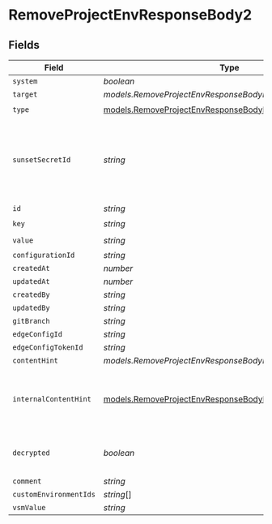 # RemoveProjectEnvResponseBody2


## Fields

| Field                                                                                                                          | Type                                                                                                                           | Required                                                                                                                       | Description                                                                                                                    |
| ------------------------------------------------------------------------------------------------------------------------------ | ------------------------------------------------------------------------------------------------------------------------------ | ------------------------------------------------------------------------------------------------------------------------------ | ------------------------------------------------------------------------------------------------------------------------------ |
| `system`                                                                                                                       | *boolean*                                                                                                                      | :heavy_minus_sign:                                                                                                             | N/A                                                                                                                            |
| `target`                                                                                                                       | *models.RemoveProjectEnvResponseBodyEnvsTarget*                                                                                | :heavy_minus_sign:                                                                                                             | N/A                                                                                                                            |
| `type`                                                                                                                         | [models.RemoveProjectEnvResponseBodyEnvsType](../models/removeprojectenvresponsebodyenvstype.md)                               | :heavy_check_mark:                                                                                                             | N/A                                                                                                                            |
| `sunsetSecretId`                                                                                                               | *string*                                                                                                                       | :heavy_minus_sign:                                                                                                             | This is used to identiy variables that have been migrated from type secret to sensitive.                                       |
| `id`                                                                                                                           | *string*                                                                                                                       | :heavy_minus_sign:                                                                                                             | N/A                                                                                                                            |
| `key`                                                                                                                          | *string*                                                                                                                       | :heavy_check_mark:                                                                                                             | N/A                                                                                                                            |
| `value`                                                                                                                        | *string*                                                                                                                       | :heavy_check_mark:                                                                                                             | N/A                                                                                                                            |
| `configurationId`                                                                                                              | *string*                                                                                                                       | :heavy_minus_sign:                                                                                                             | N/A                                                                                                                            |
| `createdAt`                                                                                                                    | *number*                                                                                                                       | :heavy_minus_sign:                                                                                                             | N/A                                                                                                                            |
| `updatedAt`                                                                                                                    | *number*                                                                                                                       | :heavy_minus_sign:                                                                                                             | N/A                                                                                                                            |
| `createdBy`                                                                                                                    | *string*                                                                                                                       | :heavy_minus_sign:                                                                                                             | N/A                                                                                                                            |
| `updatedBy`                                                                                                                    | *string*                                                                                                                       | :heavy_minus_sign:                                                                                                             | N/A                                                                                                                            |
| `gitBranch`                                                                                                                    | *string*                                                                                                                       | :heavy_minus_sign:                                                                                                             | N/A                                                                                                                            |
| `edgeConfigId`                                                                                                                 | *string*                                                                                                                       | :heavy_minus_sign:                                                                                                             | N/A                                                                                                                            |
| `edgeConfigTokenId`                                                                                                            | *string*                                                                                                                       | :heavy_minus_sign:                                                                                                             | N/A                                                                                                                            |
| `contentHint`                                                                                                                  | *models.RemoveProjectEnvResponseBodyEnvsContentHint*                                                                           | :heavy_minus_sign:                                                                                                             | N/A                                                                                                                            |
| `internalContentHint`                                                                                                          | [models.RemoveProjectEnvResponseBodyEnvsInternalContentHint](../models/removeprojectenvresponsebodyenvsinternalcontenthint.md) | :heavy_minus_sign:                                                                                                             | Similar to `contentHints`, but should not be exposed to the user.                                                              |
| `decrypted`                                                                                                                    | *boolean*                                                                                                                      | :heavy_minus_sign:                                                                                                             | Whether `value` and `vsmValue` are decrypted.                                                                                  |
| `comment`                                                                                                                      | *string*                                                                                                                       | :heavy_minus_sign:                                                                                                             | N/A                                                                                                                            |
| `customEnvironmentIds`                                                                                                         | *string*[]                                                                                                                     | :heavy_minus_sign:                                                                                                             | N/A                                                                                                                            |
| `vsmValue`                                                                                                                     | *string*                                                                                                                       | :heavy_minus_sign:                                                                                                             | N/A                                                                                                                            |